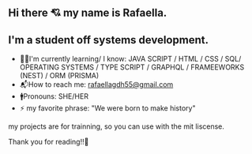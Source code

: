 ## Hi there 💘 my name is Rafaella.
## I'm a student off systems development.

- 👨‍💻I'm currently learning/ I know: JAVA SCRIPT / HTML / CSS / SQL/ OPERATING SYSTEMS / TYPE SCRIPT / GRAPHQL / FRAMEEWORKS (NEST) / ORM (PRISMA)
- 📬How to reach me: rafaellagdh55@gmail.com
- 🚹Pronouns: SHE/HER
- ⚡ my favorite phrase: "We were born to make history" 

my projects are for trainning, so you can use with the mit liscense.

Thank you for reading!!💞

